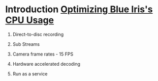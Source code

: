 # Introduction [Optimizing Blue Iris's CPU Usage](https://ipcamtalk.com/wiki/optimizing-blue-iris-s-cpu-usage/)




1. Direct-to-disc recording


2. Sub Streams


3. Camera frame rates - 15 FPS


4. Hardware accelerated decoding


5. Run as a service




